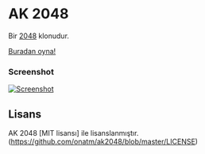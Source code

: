 # AK 2048
Bir [2048](https://github.com/gabrielecirulli/2048) klonudur.

[Buradan oyna!](http://onatm.github.io/ak2048/)

### Screenshot

[![Screenshot](http://i.imgur.com/aNrYl1n.png)](http://i.imgur.com/aNrYl1n.png)

## Lisans
AK 2048 [MIT lisansı] ile lisanslanmıştır. (https://github.com/onatm/ak2048/blob/master/LICENSE)
